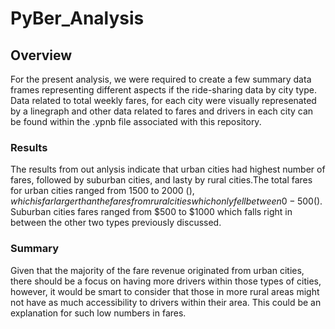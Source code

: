 # PyBer_Analysis
## Overview
For the present analysis, we were required to create a few summary data frames representing different aspects if the ride-sharing data by city type. Data related to total weekly fares, for each city were visually represenated by a linegraph and other data related to fares and drivers in each city can be found within the .ypnb file associated with this repository.
### Results 
The results from out anlysis indicate that urban cities had highest number of fares, followed by suburban cities, and lasty by rural cities.The total fares for urban cities ranged from 1500 to 2000 ($), which is far larger than the fares from rural cities which only fell between 0-500($). Suburban cities fares ranged from $500 to $1000 which falls right in between the other two types previously discussed.
### Summary
Given that the majority of the fare revenue originated from urban cities, there should be a focus on having more drivers within those types of cities, however, it would be smart to consider that those in more rural areas might not have as much accessibility to drivers within their area. This could be an explanation for such low numbers in fares.
